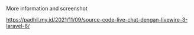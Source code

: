 More information and screenshot

https://padhil.my.id/2021/11/09/source-code-live-chat-dengan-livewire-3-laravel-8/
